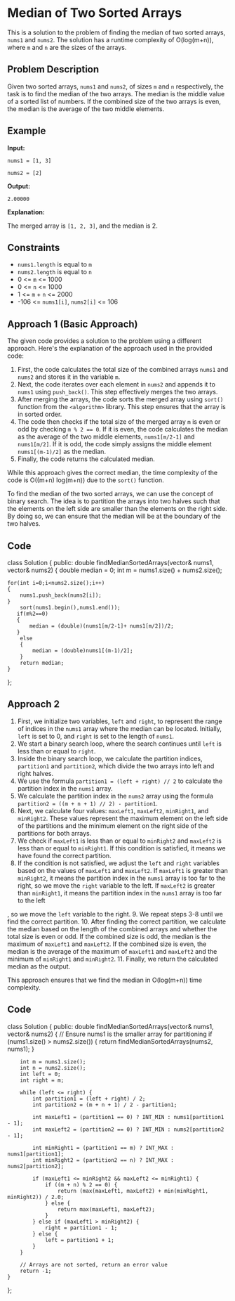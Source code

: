 # Median of Two Sorted Arrays

This is a solution to the problem of finding the median of two sorted arrays, `nums1` and `nums2`. The solution has a runtime complexity of O(log(m+n)), where `m` and `n` are the sizes of the arrays.

## Problem Description

Given two sorted arrays, `nums1` and `nums2`, of sizes `m` and `n` respectively, the task is to find the median of the two arrays. The median is the middle value of a sorted list of numbers. If the combined size of the two arrays is even, the median is the average of the two middle elements.

## Example

**Input:**

`nums1 = [1, 3]`

`nums2 = [2]`

**Output:**

`2.00000`

**Explanation:**

The merged array is `[1, 2, 3]`, and the median is 2.

## Constraints

- `nums1.length` is equal to `m`
- `nums2.length` is equal to `n`
- 0 <= `m` <= 1000
- 0 <= `n` <= 1000
- 1 <= `m` + `n` <= 2000
- -106 <= `nums1[i]`, `nums2[i]` <= 106

## Approach 1 (Basic Approach)
The given code provides a solution to the problem using a different approach. Here's the explanation of the approach used in the provided code:

1. First, the code calculates the total size of the combined arrays `nums1` and `nums2` and stores it in the variable `m`.
2. Next, the code iterates over each element in `nums2` and appends it to `nums1` using `push_back()`. This step effectively merges the two arrays.
3. After merging the arrays, the code sorts the merged array using `sort()` function from the `<algorithm>` library. This step ensures that the array is in sorted order.
4. The code then checks if the total size of the merged array `m` is even or odd by checking `m % 2 == 0`. If it is even, the code calculates the median as the average of the two middle elements, `nums1[m/2-1]` and `nums1[m/2]`. If it is odd, the code simply assigns the middle element `nums1[(m-1)/2]` as the median.
5. Finally, the code returns the calculated median.

While this approach gives the correct median, the time complexity of the code is O((m+n) log(m+n)) due to the `sort()` function. 

To find the median of the two sorted arrays, we can use the concept of binary search. The idea is to partition the arrays into two halves such that the elements on the left side are smaller than the elements on the right side. By doing so, we can ensure that the median will be at the boundary of the two halves.

## Code
class Solution {
public:
    double findMedianSortedArrays(vector<int>& nums1, vector<int>& nums2) {
     double median = 0;
        int m = nums1.size() + nums2.size();
       
    for(int i=0;i<nums2.size();i++)
    {
        nums1.push_back(nums2[i]);
    }
        sort(nums1.begin(),nums1.end());
       if(m%2==0)
       {
           median = (double)(nums1[m/2-1]+ nums1[m/2])/2;
       }
        else
        {
            median = (double)nums1[(m-1)/2];
        }
        return median;
    }
};


## Approach 2
1. First, we initialize two variables, `left` and `right`, to represent the range of indices in the `nums1` array where the median can be located. Initially, `left` is set to 0, and `right` is set to the length of `nums1`.
2. We start a binary search loop, where the search continues until `left` is less than or equal to `right`.
3. Inside the binary search loop, we calculate the partition indices, `partition1` and `partition2`, which divide the two arrays into left and right halves.
4. We use the formula `partition1 = (left + right) // 2` to calculate the partition index in the `nums1` array.
5. We calculate the partition index in the `nums2` array using the formula `partition2 = ((m + n + 1) // 2) - partition1`.
6. Next, we calculate four values: `maxLeft1`, `maxLeft2`, `minRight1`, and `minRight2`. These values represent the maximum element on the left side of the partitions and the minimum element on the right side of the partitions for both arrays.
7. We check if `maxLeft1` is less than or equal to `minRight2` and `maxLeft2` is less than or equal to `minRight1`. If this condition is satisfied, it means we have found the correct partition.
8. If the condition is not satisfied, we adjust the `left` and `right` variables based on the values of `maxLeft1` and `maxLeft2`. If `maxLeft1` is greater than `minRight2`, it means the partition index in the `nums1` array is too far to the right, so we move the `right` variable to the left. If `maxLeft2` is greater than `minRight1`, it means the partition index in the `nums1` array is too far to the left

, so we move the `left` variable to the right.
9. We repeat steps 3-8 until we find the correct partition.
10. After finding the correct partition, we calculate the median based on the length of the combined arrays and whether the total size is even or odd. If the combined size is odd, the median is the maximum of `maxLeft1` and `maxLeft2`. If the combined size is even, the median is the average of the maximum of `maxLeft1` and `maxLeft2` and the minimum of `minRight1` and `minRight2`.
11. Finally, we return the calculated median as the output.

This approach ensures that we find the median in O(log(m+n)) time complexity.

## Code

class Solution {
public:
    double findMedianSortedArrays(vector<int>& nums1, vector<int>& nums2) {
        // Ensure nums1 is the smaller array for partitioning
        if (nums1.size() > nums2.size()) {
            return findMedianSortedArrays(nums2, nums1);
        }
        
        int m = nums1.size();
        int n = nums2.size();
        int left = 0;
        int right = m;
        
        while (left <= right) {
            int partition1 = (left + right) / 2;
            int partition2 = (m + n + 1) / 2 - partition1;
            
            int maxLeft1 = (partition1 == 0) ? INT_MIN : nums1[partition1 - 1];
            int maxLeft2 = (partition2 == 0) ? INT_MIN : nums2[partition2 - 1];
            
            int minRight1 = (partition1 == m) ? INT_MAX : nums1[partition1];
            int minRight2 = (partition2 == n) ? INT_MAX : nums2[partition2];
            
            if (maxLeft1 <= minRight2 && maxLeft2 <= minRight1) {
                if ((m + n) % 2 == 0) {
                    return (max(maxLeft1, maxLeft2) + min(minRight1, minRight2)) / 2.0;
                } else {
                    return max(maxLeft1, maxLeft2);
                }
            } else if (maxLeft1 > minRight2) {
                right = partition1 - 1;
            } else {
                left = partition1 + 1;
            }
        }
        
        // Arrays are not sorted, return an error value
        return -1;
    }
};
